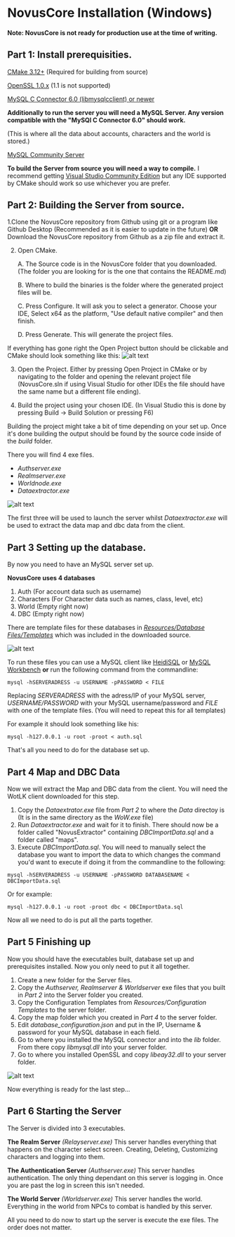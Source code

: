 # NovusCore Installation (Windows)

#### Note: NovusCore is not ready for production use at the time of writing.

## Part 1: Install prerequisities.

[CMake 3.12+](https://cmake.org/download/)
(Required for building from source)

[OpenSSL 1.0.x](https://www.openssl.org/source/)
(1.1 is not supported)

[MySQL C Connector 6.0 (libmysqlcclient) or newer](https://dev.mysql.com/downloads/connector/c/)

**Additionally to run the server you will need a MySQL Server. Any version compatible with the "MySQl C Connector 6.0" should work.**

(This is where all the data about accounts, characters and the world is stored.)

[MySQL Community Server](https://dev.mysql.com/downloads/mysql/)

**To build the Server from source you will need a way to compile.**
I recommend getting [Visual Studio Community Edition](https://visualstudio.microsoft.com/) but any IDE supported by CMake should work so use whichever you are prefer.

## Part 2: Building the Server from source.

1.Clone the NovusCore repository from Github using git or a program like Github Desktop (Recommended as it is easier to update in the future) **OR** Download the NovusCore repository from Github as a zip file and extract it.

2. Open CMake.

	A. The Source code is in the NovusCore folder that you downloaded. (The folder you are looking for is the one that contains the README.md)
  
	B. Where to build the binaries is the folder where the generated project files will be.
  
	C. Press Configure. It will ask you to select a generator. Choose your IDE, Select x64 as the platform, "Use default native compiler" and then finish.
	
	D. Press Generate. This will generate the project files.
	
If everything has gone right the Open Project button should be clickable and CMake should look something like this:
![alt text](https://i.imgur.com/5akkUtr.png "CMake Result")

3. Open the Project. Either by pressing Open Project in CMake or by navigating to the folder and opening the relevant project file (NovusCore.sln if using Visual Studio for other IDEs the file should have the same name but a different file ending).

4. Build the project using your chosen IDE. (In Visual Studio this is done by pressing Build -> Build Solution or pressing F6)

Building the project might take a bit of time depending on your set up. Once it's done building the output should be found by the source code inside of the *build* folder.

There you will find 4 exe files.
- *Authserver.exe*
- *Realmserver.exe*
- *Worldnode.exe*
- *Dataextractor.exe*

![alt text](https://i.imgur.com/izxIiWS.png "Exe files")

The first three will be used to launch the server whilst *Dataextractor.exe* will be used to extract the data map and dbc data from the client.
## Part 3 Setting up the database.
By now you need to have an MySQL server set up.

**NovusCore uses 4 databases**
1. Auth
(For account data such as username)
2. Characters
(For Character data such as names, class, level, etc)
3. World
(Empty right now)
4. DBC
(Empty right now)

There are template files for these databases in [*Resources/Database Files/Templates*](https://github.com/novuscore/NovusCore/tree/master/resources/Database%20Files/Templates) which was included in the downloaded source.

![alt text](https://i.imgur.com/tzRyjhf.png "Template Files")

To run these files you can use a MySQL client like [HeidiSQL](https://www.heidisql.com/download.php) or [MySQL Workbench](https://www.mysql.com/products/workbench/) **or** run the following command from the commandline:

```mysql -hSERVERADRESS -u USERNAME -pPASSWORD < FILE```

Replacing *SERVERADRESS* with the adress/IP of your MySQL server, *USERNAME/PASSWORD* with your MySQL username/password and *FILE* with one of the template files. (You will need to repeat this for all templates)

For example it should look something like his:

```mysql -h127.0.0.1 -u root -proot < auth.sql```

That's all you need to do for the database set up.
## Part 4 Map and DBC Data
Now we will extract the Map and DBC data from the client. You will need the WotLK client downloaded for this step.

1. Copy the *Dataextrator.exe* file from *Part 2* to where the *Data* directoy is (It is in the same directory as the *WoW.exe* file)
2. Run *Dataextractor.exe* and wait for it to finish. There should now be a folder called "NovusExtractor" containing *DBCImportData.sql* and a folder called "maps".
3. Execute *DBCImportData.sql*. You will need to manually select the database you want to import the data to which changes the command you'd want to execute if doing it from the commandline to the following:

```mysql -hSERVERADRESS -u USERNAME -pPASSWORD DATABASENAME < DBCImportData.sql```

Or for example:

```mysql -h127.0.0.1 -u root -proot dbc < DBCImportData.sql```


Now all we need to do is put all the parts together.
## Part 5 Finishing up
Now you should have the executables built, database set up and prerequisites installed. Now you only need to put it all together.

1. Create a new folder for the Server files.
2. Copy the *Authserver, Realmserver & Worldserver* exe files that you built in *Part 2* into the Server folder you created.
3. Copy the Configuration Templates from *Resources/Configuration Templates* to the server folder.
4. Copy the map folder which you created in *Part 4* to the server folder.
5. Edit *database_configuration.json* and put in the IP, Username & password for your MySQL database in each field.
6. Go to where you installed the MySQL connector and into the *lib* folder. From there copy *libmysql.dll* into your server folder.
7. Go to where you installed OpenSSL and copy *libeay32.dll* to your server folder.

![alt text](https://i.imgur.com/kdhbR5Y.png "Final server folder")

Now everything is ready for the last step...

## Part 6 Starting the Server
The Server is divided into 3 executables.

**The Realm Server** *(Relayserver.exe)*
This server handles everything that happens on the character select screen. Creating, Deleting, Customizing characters and logging into them.

**The Authentication Server** *(Authserver.exe)*
This server handles authentication. The only thing dependant on this server is logging in. Once you are past the log in screen this isn't needed.

**The World Server** *(Worldserver.exe)*
This server handles the world. Everything in the world from NPCs to combat is handled by this server.

All you need to do now to start up the server is execute the exe files. The order does not matter.
